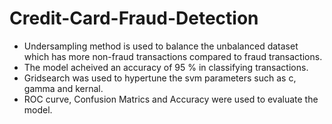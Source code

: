 # Credit-Card-Fraud-Detection

* Undersampling method is used to balance the unbalanced dataset which has more non-fraud transactions compared to fraud transactions.
* The model acheived an accuracy of 95 % in classifying transactions.
* Gridsearch was used to hypertune the svm parameters such as c, gamma and kernal.
* ROC curve, Confusion Matrics and Accuracy were used to evaluate the model. 

